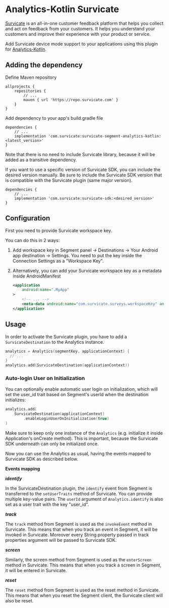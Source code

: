 # Analytics-Kotlin Survicate
[Survicate](https://survicate.com/) is an all-in-one customer feedback platform that helps you collect and act on feedback from your customers. It helps you understand your customers and improve their experience with your product or service.

Add Survicate device mode support to your applications using this plugin for [Analytics-Kotlin](https://github.com/segmentio/analytics-kotlin).

## Adding the dependency

Define Maven repository
```
allprojects {
    repositories {
        // ...
        maven { url 'https://repo.survicate.com' }
    }
}
```

Add dependency to your app's build.gradle file

```
dependencies {
    // ...
    implementation 'com.survicate:survicate-segment-analytics-kotlin:<latest_version>'
}
```

Note that there is no need to include Survicate library, because it will be added as a transitive dependency.

If you want to use a specific version of Survicate SDK, you can include the desired version manually. Be sure to include the Survicate SDK version that is compatible with the Survicate plugin (same major version).

```
dependencies {
    // ...
    implementation 'com.survicate:survicate-sdk:<desired_version>'
}
```

## Configuration

First you need to provide Survicate workspace key.

You can do this in 2 ways:

1. Add workspace key in Segment panel -> Destinations -> Your Android app destination -> Settings. You need to put the key inside the Connection Settings as a "Workspace Key".

2. Alternatively, you can add your Survicate workspace key as a metadata inside AndroidManifest

   ```xml
   <application
       android:name=".MyApp"
   >
       <!-- ... -->
       <meta-data android:name="com.survicate.surveys.workspaceKey" android:value="YOUR_WORKSPACE_KEY"/>
   </application>
   ```	
## Usage
In order to activate the Survicate plugin, you have to add a `SurvicateDestination` to the Analytics instance.

```kotlin
analytics = Analytics(segmentKey, applicationContext) {  
  // ...
}
analytics.add(SurvicateDestination(applicationContext))
```

### Auto-login User on Initialization

You can optionally enable automatic user login on initialization, which will set the user_id trait based on Segment's userId when the destination initializes:

```kotlin
analytics.add(
    SurvicateDestination(applicationContext)
        .enableLoginUserOnInitialization(true)
)
```

Make sure to keep only one instance of the `Analytics` (e.g. initialize it inside Application's onCreate method). This is important, because the Survicate SDK underneath can only be initialized once.

Now you can use the Analytics as usual, having the events mapped to Survicate SDK as described below.

**Events mapping**

_**identify**_

In the SurvicateDestination plugin, the `identify` event from Segment is transferred to the `setUserTraits` method of Survicate. You can provide multiple key-value pairs. The `userId` argument of `Analytics.identify` is also set as a user trait with the key "user_id".

_**track**_

The `track` method from Segment is used as the `invokeEvent` method in Survicate. This means that when you track an event in Segment, it will be invoked in Survicate. Moreover every String property passed in track properties argument will be passed to Survicate SDK.

_**screen**_

Similarly, the screen method from Segment is used as the `enterScreen` method in Survicate. This means that when you track a screen in Segment, it will be entered in Survicate.

_**reset**_

The `reset` method from Segment is used as the reset method in Survicate. This means that when you reset the Segment client, the Survicate client will also be reset.
